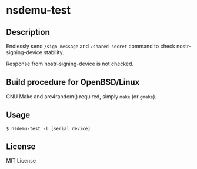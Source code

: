 # nsdemu-test

## Description

Endlessly send `/sign-message` and `/shared-secret` command to check nostr-signing-device stability.

Response from nostr-signing-device is not checked.

## Build procedure for OpenBSD/Linux

GNU Make and arc4random() required, simply `make` (or `gmake`).

## Usage

```
$ nsdemu-test -l [serial device]
```

## License

MIT License
